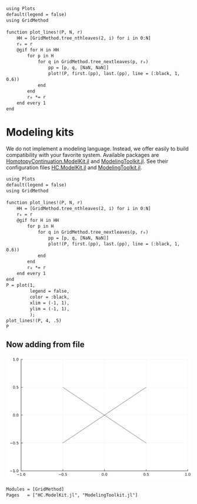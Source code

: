 ```@setup modelingkits
using Plots
default(legend = false)
using GridMethod

function plot_lines!(P, N, r)
    HH = [GridMethod.tree_nthleaves(2, i) for i in 0:N]
    r₀ = r
    @gif for H in HH
        for p in H
            for q in GridMethod.tree_nextleaves(p, r₀)
                pp = [p, q, [NaN, NaN]]
                plot!(P, first.(pp), last.(pp), line = (:black, 1, 0.6))
            end
        end
        r₀ *= r
    end every 1
end
```

# Modeling kits

We do not implement a modeling language.
Instead, we offer easily to build compatibility with your favorite system.
Available packages are [HomotopyContinuation.ModelKit.jl](https://www.juliahomotopycontinuation.org/HomotopyContinuation.jl/stable/model_kit/#ModelKit/) and [ModelingToolkit.jl](https://github.com/SciML/ModelingToolkit.jl).
See their configuration files [HC.ModelKit.jl](https://github.com/LauraBMo/GridMethod.jl/blob/main/src/HC.ModelKit.jl) and [ModelingToolkit.jl](https://github.com/LauraBMo/GridMethod.jl/blob/main/src/ModelingToolkit.jl).

```@eval
using Plots
default(legend = false)
using GridMethod

function plot_lines!(P, N, r)
    HH = [GridMethod.tree_nthleaves(2, i) for i in 0:N]
    r₀ = r
    @gif for H in HH
        for p in H
            for q in GridMethod.tree_nextleaves(p, r₀)
                pp = [p, q, [NaN, NaN]]
                plot!(P, first.(pp), last.(pp), line = (:black, 1, 0.6))
            end
        end
        r₀ *= r
    end every 1
end
P = plot(1,
         legend = false,
         color = :black,
         xlim = (-1, 1),
         ylim = (-1, 1),
         );
plot_lines!(P, 4, .5)
P
```

## Now adding from file

![](tree_lines.gif)

```@autodocs
Modules = [GridMethod]
Pages   = ["HC.ModelKit.jl", "ModelingToolkit.jl"]
```

